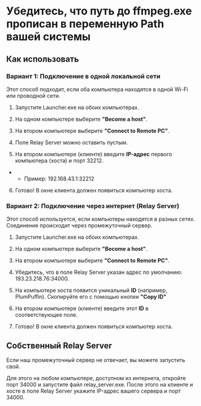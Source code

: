 # Убедитесь, что путь до ffmpeg.exe прописан в переменную Path вашей системы

## Как использовать

### Вариант 1: Подключение в одной локальной сети

Этот способ подходит, если оба компьютера находятся в одной Wi-Fi или проводной сети.

1. Запустите Launcher.exe на обоих компьютерах.

2. На одном компьютере выберите **"Become a host"**.

3. На втором компьютере выберите **"Connect to Remote PC"**.

4. Поле Relay Server можно оставить пустым.

5. На втором компьютере (клиенте) введите **IP-адрес** первого компьютера (хоста) и порт 32212.

* * Пример: 192.168.43.1:32212 

6. Готово! В окне клиента должен появиться компьютер хоста.

### Вариант 2: Подключение через интернет (Relay Server)

Этот способ используется, если компьютеры находятся в разных сетях. Соединение происходит через промежуточный сервер.

1. Запустите Launcher.exe на обоих компьютерах.

2. На одном компьютере выберите **"Become a host"**.

3. На втором компьютере выберите **"Connect to Remote PC"**.

4. Убедитесь, что в поле Relay Server указан адрес по умолчанию: 193.23.218.76:34000.

5. На компьютере хоста появится уникальный **ID** (например, PlumPuffin). Скопируйте его с помощью кнопки **"Copy ID"**

6. На втором компьютере (клиенте) введите этот **ID** в соответствующее поле.

7. Готово! В окне клиента должен появиться компьютер хоста.

## Собственный Relay Server

Если наш промежуточный сервер не отвечает, вы можете запустить свой.

Для этого на любом компьютере, доступном из интернета, откройте порт 34000 и запустите файл relay_server.exe. После этого на клиенте и хосте в поле Relay Server укажите IP-адрес вашего сервера и порт 34000.
